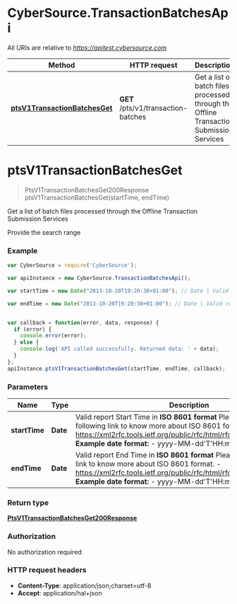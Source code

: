 # CyberSource.TransactionBatchesApi

All URIs are relative to *https://apitest.cybersource.com*

Method | HTTP request | Description
------------- | ------------- | -------------
[**ptsV1TransactionBatchesGet**](TransactionBatchesApi.md#ptsV1TransactionBatchesGet) | **GET** /pts/v1/transaction-batches | Get a list of batch files processed through the Offline Transaction Submission Services


<a name="ptsV1TransactionBatchesGet"></a>
# **ptsV1TransactionBatchesGet**
> PtsV1TransactionBatchesGet200Response ptsV1TransactionBatchesGet(startTime, endTime)

Get a list of batch files processed through the Offline Transaction Submission Services

Provide the search range

### Example
```javascript
var CyberSource = require('CyberSource');

var apiInstance = new CyberSource.TransactionBatchesApi();

var startTime = new Date("2013-10-20T19:20:30+01:00"); // Date | Valid report Start Time in **ISO 8601 format** Please refer the following link to know more about ISO 8601 format. - https://xml2rfc.tools.ietf.org/public/rfc/html/rfc3339.html#anchor14   **Example date format:**   - yyyy-MM-dd'T'HH:mm:ss.SSSZZ 

var endTime = new Date("2013-10-20T19:20:30+01:00"); // Date | Valid report End Time in **ISO 8601 format** Please refer the following link to know more about ISO 8601 format. - https://xml2rfc.tools.ietf.org/public/rfc/html/rfc3339.html#anchor14   **Example date format:**   - yyyy-MM-dd'T'HH:mm:ss.SSSZZ 


var callback = function(error, data, response) {
  if (error) {
    console.error(error);
  } else {
    console.log('API called successfully. Returned data: ' + data);
  }
};
apiInstance.ptsV1TransactionBatchesGet(startTime, endTime, callback);
```

### Parameters

Name | Type | Description  | Notes
------------- | ------------- | ------------- | -------------
 **startTime** | **Date**| Valid report Start Time in **ISO 8601 format** Please refer the following link to know more about ISO 8601 format. - https://xml2rfc.tools.ietf.org/public/rfc/html/rfc3339.html#anchor14   **Example date format:**   - yyyy-MM-dd&#39;T&#39;HH:mm:ss.SSSZZ  | 
 **endTime** | **Date**| Valid report End Time in **ISO 8601 format** Please refer the following link to know more about ISO 8601 format. - https://xml2rfc.tools.ietf.org/public/rfc/html/rfc3339.html#anchor14   **Example date format:**   - yyyy-MM-dd&#39;T&#39;HH:mm:ss.SSSZZ  | 

### Return type

[**PtsV1TransactionBatchesGet200Response**](PtsV1TransactionBatchesGet200Response.md)

### Authorization

No authorization required

### HTTP request headers

 - **Content-Type**: application/json;charset=utf-8
 - **Accept**: application/hal+json

